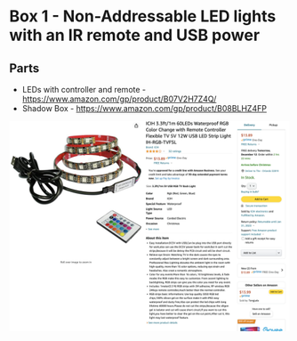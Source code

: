 # Box 1 - Non-Addressable LED lights with an IR remote and USB power

## Parts

* LEDs with controller and remote - https://www.amazon.com/gp/product/B07V2H7Z4Q/
* Shadow Box - https://www.amazon.com/gp/product/B08BLHZ4FP

![LED product listing on Amazon](https://raw.githubusercontent.com/makerfx/light-boxes/main/images/box1-led-amazon.png)
